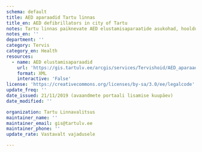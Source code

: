 ```yaml
---
schema: default
title: AED aparaadid Tartu linnas
title_en: AED defibrillators in city of Tartu
notes: Tartu linnas paiknevate AED elustamisaparaatide asukohad, hooldusinfo, kättesaadavus ning kontaktisikud
notes_en: ''
department: ''
category: Tervis
category_en: Health
resources:
  - name: AED elustamisaparaadid
    url: 'https://gis.tartulv.ee/arcgis/services/Tervishoid/AED_aparaadid_avalik/MapServer/FeatureServer?wsdl'
    format: XML
    interactive: 'False'
license: 'https://creativecommons.org/licenses/by-sa/3.0/ee/legalcode'  
update_freq: ''
date_issued: 21/11/2019 (avaandmete portaali lisamise kuupäev)
date_modified: ''

organization: Tartu Linnavalitsus
maintainer_name: ''
maintainer_email: gis@tartulv.ee
maintainer_phone: ''
update_rate: Vastavalt vajadusele

---
```


